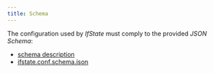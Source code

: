 ```yaml
---
title: Schema
---
```


The configuration used by *IfState* must comply to the provided *JSON Schema*:

- [schema description](schema/)
- [ifstate.conf.schema.json](schema/ifstate.conf.schema.json)

